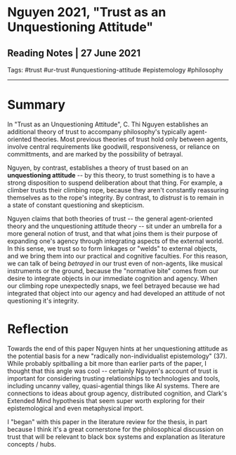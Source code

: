 # Nguyen 2021, "Trust as an Unquestioning Attitude"
## Reading Notes | 27 June 2021
Tags: #trust #ur-trust #unquestioning-attitude #epistemology #philosophy 
___

# Summary
In "Trust as an Unquestioning Attitude", C. Thi Nguyen establishes an additional theory of trust to accompany philosophy's typically agent-oriented theories. Most previous theories of trust hold only between agents, involve central requirements like goodwill, responsiveness, or reliance on committments, and are marked by the possibility of betrayal.

Nguyen, by contrast, establishes a theory of trust based on an **unquestioning attitude** -- by this theory, to trust something is to have a strong disposition to suspend deliberation about that thing. For example, a climber trusts their climbing rope, because they aren't constantly reassuring themselves as to the rope's integrity. By contrast, to *distrust* is to remain in a state of constant questioning and skepticism.

Nguyen claims that both theories of trust -- the general agent-oriented theory and the unquestioning attitude theory -- sit under an umbrella for a more general notion of trust, and that what joins them is their purpose of expanding one's agency through integrating aspects of the external world. In this sense, we trust so to form linkages or "welds" to external objects, and we bring them into our practical and cognitive faculties. For this reason, we can talk of being *betrayed* in our trust even of non-agents, like musical instruments or the ground, because the "normative bite" comes from our desire to integrate objects in our immediate cognition and agency. When our climbing rope unexpectedly snaps, we feel betrayed because we had integrated that object into our agency and had developed an attitude of not questioning it's integrity.
# Reflection
Towards the end of this paper Nguyen hints at her unquestioning attitude as the potential basis for a new "radically non-individualist epistemology" (37). While probably spitballing a bit more than earlier parts of the paper, I thought that this angle was cool -- certainly Nguyen's account of trust is important for considering trusting relationships to technologies and tools, including uncanny valley, quasi-agential things like AI systems. There are connections to ideas about group agency, distributed cognition, and Clark's Extended Mind hypothesis that seem super worth exploring for their epistemological and even metaphysical import.

I "began" with this paper in the literature review for the thesis, in part because I think it's a great cornerstone for the philosophical discussion on trust that will be relevant to black box systems and explanation as literature concepts / hubs.
